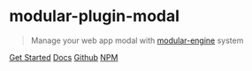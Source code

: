 # modular-plugin-modal 
> Manage your web app modal with [modular-engine](https://github.com/CianciarusoCataldo/modular-engine) system

[Get Started](#getting-started)
[Docs](#main)
[Github](https://github.com/cianciarusocataldo/modular-plugin-modal)
[NPM](https://www.npmjs.com/package/modular-plugin-modal)
